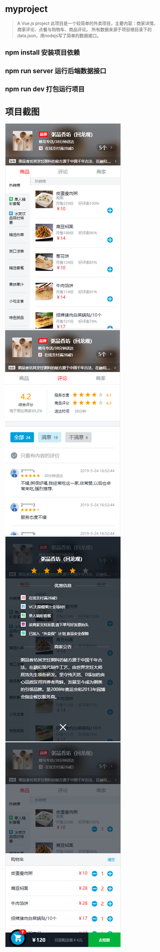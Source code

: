 # myproject

> A Vue.js project
> 此项目是一个较简单的外卖项目，主要内容：商家详情、商家评论、点餐与购物车、商品评论。
> 所有数据来源于项目根目录下的data.json，用nodejs写了简单的数据接口。
## npm install 安装项目依赖
## npm run server 运行后端数据接口
## npm run dev 打包运行项目

# 项目截图
<img src="static/images/001.png" />
<img src="static/images/002.png" />
<img src="static/images/003.png" />
<img src="static/images/004.png" />

